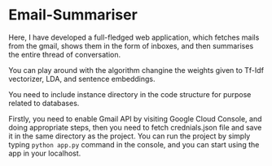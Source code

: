 # Email-Summariser
Here, I have developed a full-fledged web application, which fetches mails from the gmail, shows them in the form of inboxes, and then summarises the entire thread of conversation.

You can play around with the algorithm changine the weights given to Tf-Idf vectorizer, LDA, and sentence embeddings.

You need to include instance directory in the code structure for purpose related to databases.

Firstly, you need to enable Gmail API by visiting Google Cloud Console, and doing appropriate steps, then you need to fetch crednials.json file and save it in the same directory as the project. You can run the project by simply typing
```python app.py``` command in the console, and you can start using the app in your localhost.
